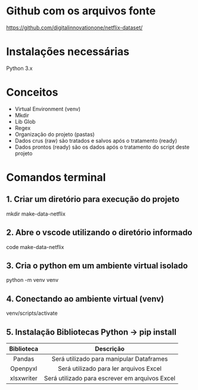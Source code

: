 # Github com os arquivos fonte
https://github.com/digitalinnovationone/netflix-dataset/

# Instalações necessárias
Python 3.x

# Conceitos
* Virtual Environment (venv)
* Mkdir
* Lib Glob
* Regex
* Organização do projeto (pastas)
* Dados crus (raw) são tratados e salvos após o tratamento (ready)
* Dados prontos (ready) são os dados após o tratamento do script deste projeto

# Comandos terminal
## 1. Criar um diretório para execução do projeto
mkdir make-data-netflix
## 2. Abre o vscode utilizando o diretório informado
code make-data-netflix

## 3. Cria o python em um ambiente virtual isolado
python -m venv venv 

## 4. Conectando ao ambiente virtual (venv)
venv/scripts/activate

## 5. Instalação Bibliotecas Python -> pip install <biblioteca>
Biblioteca | Descrição
:----------: | :---------:
Pandas | Será utilizado para manipular Dataframes
Openpyxl | Será utilizado para ler arquivos Excel
xlsxwriter | Será utilizado para escrever em arquivos Excel
